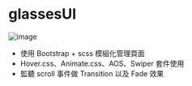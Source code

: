 # glassesUI
![image](https://upload.cc/i1/2021/08/29/B321uk.png)
- 使用 Bootstrap + scss 模組化管理頁面
- Hover.css、Animate.css、AOS、Swiper 套件使用
- 監聽 scroll 事件做 Transition 以及 Fade 效果 
